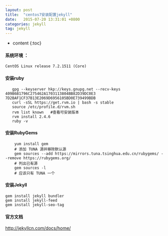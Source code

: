```yaml
---
layout: post
title:  "centos7安装配置jekyll"
date:   2015-07-20 13:31:01 +0800
categories: jekyll
tag: jekyll
---
```


* content
{:toc}


#### 系统环境 ：
    CentOS Linux release 7.2.1511 (Core)

#### 安装ruby
    
 ```
    gpg --keyserver hkp://keys.gnupg.net --recv-keys 409B6B1796C275462A1703113804BB82D39DC0E3 7D2BAF1CF37B13E2069D6956105BD0E739499BDB
    curl -sSL https://get.rvm.io | bash -s stable
    source /etc/profile.d/rvm.sh
    rvm list known   #查看可安装版本
    rvm install 2.4.6
    ruby -v
```

#### 安装RubyGems
```
    yum install gem
    # 添加 TUNA 源并移除默认源
    gem sources --add https://mirrors.tuna.tsinghua.edu.cn/rubygems/ --remove https://rubygems.org/
    # 列出已有源
    gem sources -l
    # 应该只有 TUNA 一个
```

#### 安装Jekyll

```
gem install jekyll bundler
gem install jekyll-feed
gem install jekyll-seo-tag
```
 
#### 官方文档
http://jekyllcn.com/docs/home/